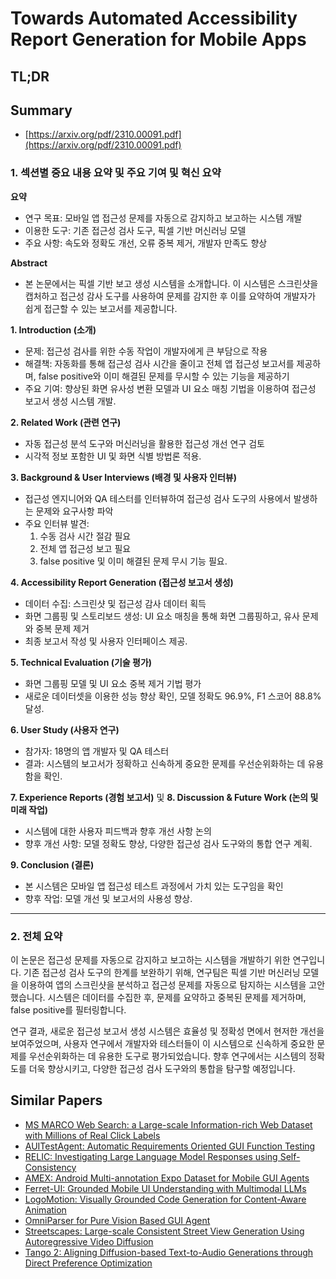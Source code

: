 # Towards Automated Accessibility Report Generation for Mobile Apps
## TL;DR
## Summary
- [https://arxiv.org/pdf/2310.00091.pdf](https://arxiv.org/pdf/2310.00091.pdf)

### 1. 섹션별 중요 내용 요약 및 주요 기여 및 혁신 요약

**요약**
- 연구 목표: 모바일 앱 접근성 문제를 자동으로 감지하고 보고하는 시스템 개발
- 이용한 도구: 기존 접근성 검사 도구, 픽셀 기반 머신러닝 모델
- 주요 사항: 속도와 정확도 개선, 오류 중복 제거, 개발자 만족도 향상

**Abstract**
- 본 논문에서는 픽셀 기반 보고 생성 시스템을 소개합니다. 이 시스템은 스크린샷을 캡처하고 접근성 감사 도구를 사용하여 문제를 감지한 후 이를 요약하여 개발자가 쉽게 접근할 수 있는 보고서를 제공합니다.

**1. Introduction (소개)**
- 문제: 접근성 검사를 위한 수동 작업이 개발자에게 큰 부담으로 작용
- 해결책: 자동화를 통해 접근성 검사 시간을 줄이고 전체 앱 접근성 보고서를 제공하며, false positive와 이미 해결된 문제를 무시할 수 있는 기능을 제공하기
- 주요 기여: 향상된 화면 유사성 변환 모델과 UI 요소 매칭 기법을 이용하여 접근성 보고서 생성 시스템 개발.

**2. Related Work (관련 연구)**
- 자동 접근성 분석 도구와 머신러닝을 활용한 접근성 개선 연구 검토
- 시각적 정보 포함한 UI 및 화면 식별 방법론 적용.

**3. Background & User Interviews (배경 및 사용자 인터뷰)**
- 접근성 엔지니어와 QA 테스터를 인터뷰하여 접근성 검사 도구의 사용에서 발생하는 문제와 요구사항 파악
- 주요 인터뷰 발견:
  1. 수동 검사 시간 절감 필요
  2. 전체 앱 접근성 보고 필요
  3. false positive 및 이미 해결된 문제 무시 기능 필요.

**4. Accessibility Report Generation (접근성 보고서 생성)**
- 데이터 수집: 스크린샷 및 접근성 감사 데이터 획득
- 화면 그룹핑 및 스토리보드 생성: UI 요소 매칭을 통해 화면 그룹핑하고, 유사 문제와 중복 문제 제거
- 최종 보고서 작성 및 사용자 인터페이스 제공.

**5. Technical Evaluation (기술 평가)**
- 화면 그룹핑 모델 및 UI 요소 중복 제거 기법 평가
- 새로운 데이터셋을 이용한 성능 향상 확인, 모델 정확도 96.9%, F1 스코어 88.8% 달성.

**6. User Study (사용자 연구)**
- 참가자: 18명의 앱 개발자 및 QA 테스터
- 결과: 시스템의 보고서가 정확하고 신속하게 중요한 문제를 우선순위화하는 데 유용함을 확인.

**7. Experience Reports (경험 보고서)** 및 **8. Discussion & Future Work (논의 및 미래 작업)**
- 시스템에 대한 사용자 피드백과 향후 개선 사항 논의
- 향후 개선 사항: 모델 정확도 향상, 다양한 접근성 검사 도구와의 통합 연구 계획.

**9. Conclusion (결론)**
- 본 시스템은 모바일 앱 접근성 테스트 과정에서 가치 있는 도구임을 확인
- 향후 작업: 모델 개선 및 보고서의 사용성 향상.

---

### 2. 전체 요약

이 논문은 접근성 문제를 자동으로 감지하고 보고하는 시스템을 개발하기 위한 연구입니다. 기존 접근성 검사 도구의 한계를 보완하기 위해, 연구팀은 픽셀 기반 머신러닝 모델을 이용하여 앱의 스크린샷을 분석하고 접근성 문제를 자동으로 탐지하는 시스템을 고안했습니다. 시스템은 데이터를 수집한 후, 문제를 요약하고 중복된 문제를 제거하며, false positive를 필터링합니다.

연구 결과, 새로운 접근성 보고서 생성 시스템은 효율성 및 정확성 면에서 현저한 개선을 보여주었으며, 사용자 연구에서 개발자와 테스터들이 이 시스템으로 신속하게 중요한 문제를 우선순위화하는 데 유용한 도구로 평가되었습니다. 향후 연구에서는 시스템의 정확도를 더욱 향상시키고, 다양한 접근성 검사 도구와의 통합을 탐구할 예정입니다.

## Similar Papers
- [MS MARCO Web Search: a Large-scale Information-rich Web Dataset with Millions of Real Click Labels](2405.07526.md)
- [AUITestAgent: Automatic Requirements Oriented GUI Function Testing](2407.09018.md)
- [RELIC: Investigating Large Language Model Responses using Self-Consistency](2311.16842.md)
- [AMEX: Android Multi-annotation Expo Dataset for Mobile GUI Agents](2407.17490.md)
- [Ferret-UI: Grounded Mobile UI Understanding with Multimodal LLMs](2404.05719.md)
- [LogoMotion: Visually Grounded Code Generation for Content-Aware Animation](2405.07065.md)
- [OmniParser for Pure Vision Based GUI Agent](2408.00203.md)
- [Streetscapes: Large-scale Consistent Street View Generation Using Autoregressive Video Diffusion](2407.13759.md)
- [Tango 2: Aligning Diffusion-based Text-to-Audio Generations through Direct Preference Optimization](2404.09956.md)

